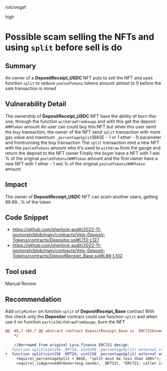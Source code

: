 rotcivegaf

high

# Possible scam selling the NFTs and using `split` before sell is do

## Summary

An owner of a **DepositReceipt_USDC** NFT puts to sell the NFT and uses function `split` to reduce `pooledTokens` tokens amount almost to 0 before the sale transaction is mined

## Vulnerability Detail

The ownership of **DepositReceipt_USDC** NFT have the ability of burn this one, through the function `withdrawFromGauge` and with this get the deposit `AMMToken` amount
An user can could buy this NFT but when this user send the buy transaction, the owner of the NFT send `split` transaction with more gas value and maximum `_percentageSplit`(BASE - 1 or 1 ether - 1) parameter and frontrunning the buy transaction
The `split` transaction mint a new NFT with the `pooledTokens` amount who it's used to `withdraw` from the gauge and return the deposit to the NFT owner
Finally the buyer have a NFT with 1 wei % of the original `pooledTokens`/`AMMToken` amount and the first owner have a new NFT with 1 ether - 1 wei % of the original `pooledTokens`/`AMMToken` amount

## Impact

The owner of **DepositReceipt_USDC** NFT can scam another users, getting 99.99...% of the token

## Code Snippet

- https://github.com/sherlock-audit/2022-11-isomorph/blob/main/contracts/Velo-Deposit-Tokens/contracts/Depositor.sol#L113-L127
- https://github.com/sherlock-audit/2022-11-isomorph/blob/main/contracts/Velo-Deposit-Tokens/contracts/DepositReceipt_Base.sol#L88-L102

## Tool used

Manual Review

## Recommendation

Add `onlyMinter` on function `split` of **DepositReceipt_Base** contract
With this check only the **Depositor** contract could use function `split` and when use it on function `partialWithdrawFromGauge`, burn the NFT

```diff
@@ -85,7 +85,7 @@ abstract contract DepositReceipt_Base is  ERC721Enumerable, AccessControl {
    */
 
    //Borrowed from original Lyra.finance ERC721 design.
-  function split(uint256 _NFTId, uint256 _percentageSplit) external returns (uint256) {
+  function split(uint256 _NFTId, uint256 _percentageSplit) external onlyMinter returns (uint256) {
     require(_percentageSplit < BASE, "split must be less than 100%");
     require(_isApprovedOrOwner(msg.sender, _NFTId), "ERC721: caller is not token owner or approved");
```
